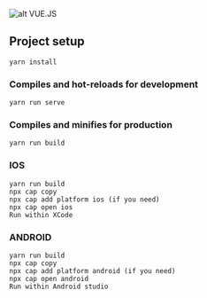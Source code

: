 
![alt VUE.JS](https://vuejs.org/images/logo.png)

## Project setup
```
yarn install
```

### Compiles and hot-reloads for development
```
yarn run serve
```

### Compiles and minifies for production
```
yarn run build
```

### IOS
```
yarn run build
npx cap copy
npx cap add platform ios (if you need)
npx cap open ios
Run within XCode
```

### ANDROID
```
yarn run build
npx cap copy
npx cap add platform android (if you need)
npx cap open android
Run within Android studio
```
